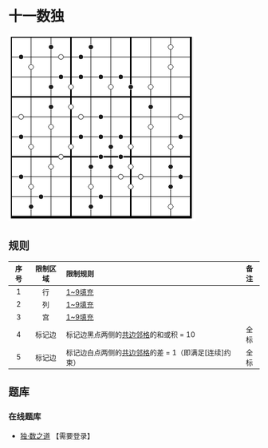 # 十一数独
<!-- START doctoc generated TOC please keep comment here to allow auto update -->
<!-- DON'T EDIT THIS SECTION, INSTEAD RE-RUN doctoc TO UPDATE -->

<!-- END doctoc generated TOC please keep comment here to allow auto update -->

![题](../../../../../images/sudoku/十一数独.png)

## 规则

| 序号  | 限制区域 | 限制规则                            | 备注  |
|:---:|:----:|:--------------------------------|:---:|
|  1  |  行   | [1~9填充]                         |     |
|  2  |  列   | [1~9填充]                         |     |
|  3  |  宫   | [1~9填充]                         |     |
|  4  | 标记边  | 标记边黑点两侧的[共边邻格]的和或积 = 10         | 全标  |
|  5  | 标记边  | 标记边白点两侧的[共边邻格]的差 = 1（即满足[连续]约束） | 全标  |

## 题库

### 在线题库

- [独·数之道](http://www.sudokufans.org.cn/lx/game.index.php?type=hbc) 【需要登录】

[1~9填充]: ../../../../../rules/rules.md#1to9填充
[共边邻格]: ../../../../../rules/rules.md#共边邻格
